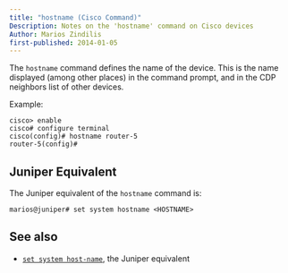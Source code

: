 ```yaml
---
title: "hostname (Cisco Command)"
Description: Notes on the 'hostname' command on Cisco devices
Author: Marios Zindilis
first-published: 2014-01-05
---
```


The `hostname` command defines the name of the device. This is the name 
displayed (among other places) in the command prompt, and in the CDP 
neighbors list of other devices.

Example:

    cisco> enable
    cisco# configure terminal
    cisco(config)# hostname router-5
    router-5(config)# 

Juniper Equivalent
------------------

The Juniper equivalent of the `hostname` command is:

    marios@juniper# set system hostname <HOSTNAME>

See also
--------

*   [`set system host-name`](/posts/juniper-set-system-host-name/), the Juniper equivalent
